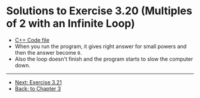 # Solutions to Exercise 3.20 (Multiples of 2 with an Infinite Loop)

- [C++ Code file](e03_20.cpp)
- When you run the program, it gives right answer for small powers and then the answer become `0`.
- Also the loop doesn't finish and the program starts to slow the computer down.

---

- [Next: Exercise 3.21](03_21.md)
- [Back: to Chapter 3](README.md)
